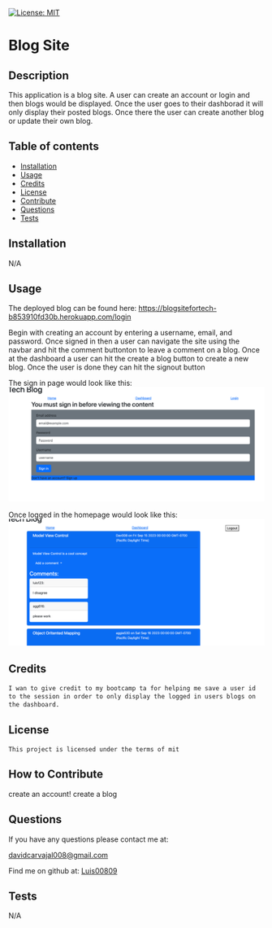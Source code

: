 [![License: MIT](https://img.shields.io/badge/License-MIT-yellow.svg)](https://opensource.org/licenses/MIT)
   # Blog Site

   ## Description
   
   This application is a blog site. A user can create an account or login and then blogs would be displayed. Once the user goes to their dashborad it will only display their posted blogs. Once there the user can create another blog or update their own blog.
   
   ## Table of contents
   
   - [Installation](#installation)
   - [Usage](#usage)
   - [Credits](#credits)
   - [License](#license)
   - [Contribute](#how-to-contribute)
   - [Questions](#questions)
   - [Tests](#tests)
   
   
   ## Installation
   N/A
   
   ## Usage

   The deployed blog can be found here: https://blogsitefortech-b853910fd30b.herokuapp.com/login
   
  Begin with creating an account by entering a username, email, and password. Once signed in then a user can navigate the site using the navbar and hit the comment buttonton to leave a comment on a blog. Once at the dashboard a user can hit the create a blog button to create a new blog. Once the user is done they can hit the signout button
   


   The sign in page would look like this: 
![sign in page](/public/images/Screenshot%202023-09-29%20at%2010.48.03%20PM.png)


Once logged in the homepage would look like this: 
![homepage](/public/images/Screenshot%202023-09-29%20at%2010.51.52%20PM.png)

   
   ## Credits
   
    I wan to give credit to my bootcamp ta for helping me save a user id to the session in order to only display the logged in users blogs on the dashboard.

   ## License 
   
    This project is licensed under the terms of mit

   
   ## How to Contribute
   create an account! create a blog
   
   
   ## Questions
    
If you have any questions please contact me at: 
   
davidcarvajal008@gmail.com
   
Find me on github at: [Luis00809](https://github.com/Luis00809)
   
   

   ## Tests
   
   N/A
